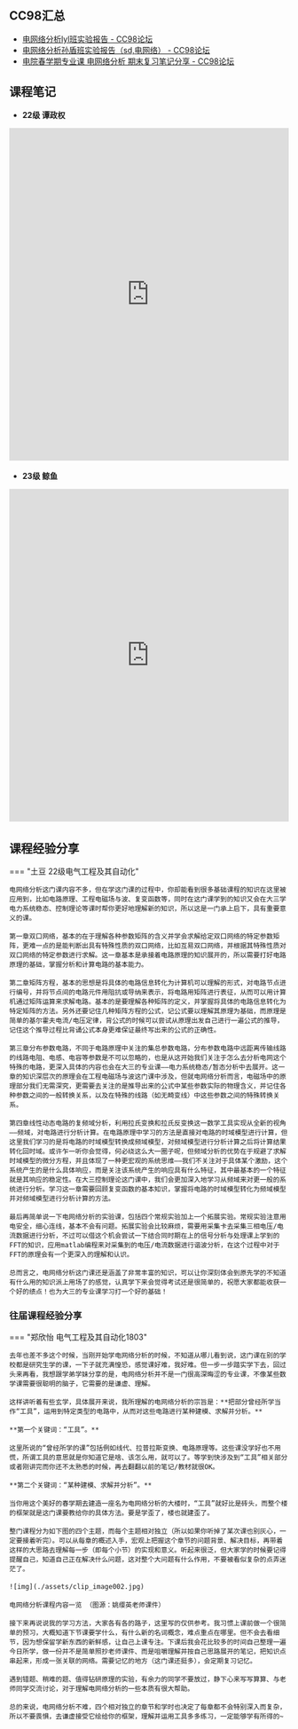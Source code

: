## CC98汇总

* [电网络分析lyl班实验报告 - CC98论坛](https://www.cc98.org/topic/6235648)
* [电网络分析孙盾班实验报告（sd,电网络） - CC98论坛](https://www.cc98.org/topic/6221170)
* [电院春学期专业课 电网络分析 期末复习笔记分享 - CC98论坛](https://www.cc98.org/topic/6165664)


## 课程笔记

* **22级 谭政权** 

<iframe src="http://file.eestudy-place.com/files/files/专业必修课/电网络分析/谭政权电网络分析.pdf" width="100%" height="600px" style="border: none;">
This browser does not support PDFs
</iframe>

* **23级 鲸鱼** 

<iframe src="http://file.eestudy-place.com/files/files/专业必修课/电网络分析/电网络分析笔记整理.pdf" width="100%" height="600px" style="border: none;">
This browser does not support PDFs
</iframe>

## 课程经验分享

=== "土豆 22级电气工程及其自动化"

	电网络分析这门课内容不多，但在学这门课的过程中，你却能看到很多基础课程的知识在这里被应用到，比如电路原理、工程电磁场与波、复变函数等，同时在这门课学到的知识又会在大三学电力系统稳态、控制理论等课时帮你更好地理解新的知识，所以这是一门承上启下，具有重要意义的课。
	
	第一章双口网络，基本的在于理解各种参数矩阵的含义并学会求解给定双口网络的特定参数矩阵，更难一点的是能判断出具有特殊性质的双口网络，比如互易双口网络，并根据其特殊性质对双口网络的特定参数进行求解。这一章基本是承接着电路原理的知识展开的，所以需要打好电路原理的基础，掌握分析和计算电路的基本能力。
	
	第二章矩阵方程，基本的思想是将具体的电路信息转化为计算机可以理解的形式，对电路节点进行编号，并将节点间的电路元件用阻抗或导纳来表示，将电路用矩阵进行表征，从而可以用计算机通过矩阵运算来求解电路。基本的是要理解各种矩阵的定义，并掌握将具体的电路信息转化为特定矩阵的方法。另外还要记住几种矩阵方程的公式，记公式要以理解其原理为基础，而原理是简单的基尔霍夫电流/电压定律，背公式的时候可以尝试从原理出发自己进行一遍公式的推导，记住这个推导过程比背诵公式本身更难保证最终写出来的公式的正确性。
	
	第三章分布参数电路，不同于电路原理中关注的集总参数电路，分布参数电路中远距离传输线路的线路电阻、电感、电容等参数是不可以忽略的，也是从这开始我们关注于怎么去分析电网这个特殊的电路，更深入具体的内容也会在大三的专业课——电力系统稳态/暂态分析中去展开。这一章的知识深层次的原理会在工程电磁场与波这门课中涉及，但就电网络分析而言，电磁场中的原理部分我们无需深究，更需要去关注的是推导出来的公式中某些参数实际的物理含义，并记住各种参数之间的一般转换关系，以及在特殊的线路（如无畸变线）中这些参数之间的特殊转换关系。
	
	第四章线性动态电路的复频域分析，利用拉氏变换和拉氏反变换这一数学工具实现从全新的视角——频域，对电路进行分析计算。在电路原理中学习的方法是直接对电路的时域模型进行计算，但这里我们学习的是将电路的时域模型转换成频域模型，对频域模型进行分析计算之后将计算结果转化回时域。或许乍一听你会觉得，何必绕这么大一圈子呢，但频域分析的优势在于规避了求解时域模型的微分方程，并且体现了一种更宏观的系统思维——我们不关注对于具体某个激励，这个系统产生的是什么具体响应，而是关注该系统产生的响应具有什么特征，其中最基本的一个特征就是其响应的稳定性。在大三控制理论这门课中，我们会更加深入地学习从频域来对更一般的系统进行分析。学习这一章需要回顾复变函数的基本知识，掌握将电路的时域模型转化为频域模型并对频域模型进行分析计算的方法。
	
	最后再简单说一下电网络分析的实验课，包括四个常规实验加上一个拓展实验。常规实验注意用电安全，细心连线，基本不会有问题。拓展实验会比较麻烦，需要用采集卡去采集三相电压/电流数据进行分析，不过可以借这个机会尝试一下结合同时期在上的信号分析与处理课上学到的FFT的知识，应用matlab编程来对采集到的电压/电流数据进行谐波分析，在这个过程中对于FFT的原理会有一个更深入的理解和认识。
	
	总而言之，电网络分析这门课还是涵盖了非常丰富的知识，可以让你深刻体会到原先学的不知道有什么用的知识派上用场了的感觉，认真学下来会觉得考试还是很简单的，祝愿大家都能收获一个好的绩点！也为大三的专业课学习打一个好的基础！


### 往届课程经验分享

=== "郑欣怡 电气工程及其自动化1803"

	去年也差不多这个时候，当刚开始学电网络分析的时候，不知道从哪儿看到说，这门课在别的学校都是研究生学的课，一下子就充满惶恐，感觉课好难，我好难。但一步一步踏实学下去，回过头来再看，我想跟学弟学妹分享的是，电网络分析并不是一门很高深晦涩的专业课，不像某些数学课需要很聪明的脑子，它需要的是谦虚、理解。
	
	​这样讲听着有些玄学，具体展开来说，我所理解的电网络分析的宗旨是：**把部分曾经所学当作“工具”，运用到特定类型的电路中，从而对这些电路进行某种建模、求解并分析。**
	
	**第一个关键词：“工具”。**
	
	​这里所说的“曾经所学的课”包括例如线代、拉普拉斯变换、电路原理等。这些课没学好也不用慌，所谓工具的意思就是你知道它是啥、该怎么用，就可以了。等学到快涉及到“工具”相关部分或者刚讲完而你还不太熟悉的时候，再去翻翻以前的笔记/教材就很OK。
	
	**第二个关键词：“某种建模、求解并分析”。**
	
	​当你用这个美好的春学期去建造一座名为电网络分析的大楼时，“工具”就好比是砖头，而整个楼的框架就是这门课要教给你的具体方法。要是学歪了，楼也就建歪了。
	
	​整门课程分为如下图的四个主题，而每个主题相对独立（所以如果你听掉了某次课也别灰心，一定要接着听完）。可以从每章的概述入手，宏观上把握这个章节的问题背景、解决目标，再带着这样的大思路去理解每一步（即每个小节）的实现和意义。听起来很泛，但大家学的时候要记得提醒自己，知道自己正在解决什么问题，这对整个大问题有什么作用，不要被看似复杂的点弄迷茫了。
	
	![img](./assets/clip_image002.jpg)
	
	电网络分析课程内容一览 （图源：姚缨英老师课件）
	
	接下来再说说我的学习方法，大家各有各的路子，这里写的仅供参考。我习惯上课前做一个很简单的预习，大概知道下节课要学什么，有什么新的名词概念，难点重点在哪里。但不会去看细节，因为想保留学新东西的新鲜感，让自己上课专注。下课后我会花比较多的时间自己整理一遍今日所学，做一份并不是简单照抄老师课件、而是咀嚼理解并按自己思路展开的笔记，把知识点串起来，形成一张关联的网络。需要记忆的地方（这门课还挺多），会定期复习记忆。
	
	​遇到错题、稍难的题、值得钻研原理的实验，有余力的同学不要放过，静下心来写写算算、与老师同学交流讨论，对于理解电网络分析的一些本质有很大帮助。
	
	总的来说，电网络分析不难，四个相对独立的章节和学时也决定了每章都不会特别深入而复杂，所以不要畏惧，去谦虚接受它绘给你的框架，理解并运用工具多多练习，一定能够学有所得的~